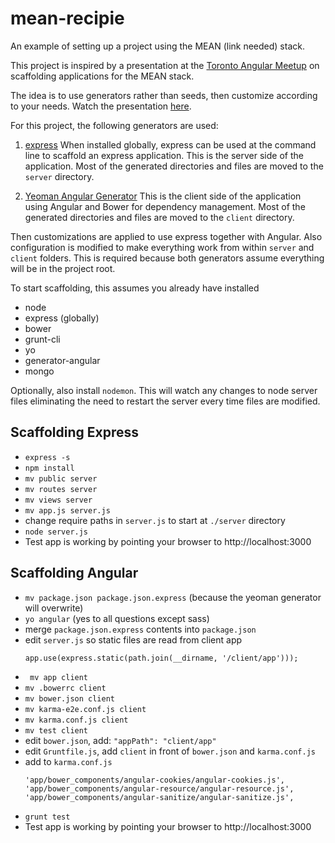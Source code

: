 mean-recipie
============

An example of setting up a project using the MEAN (link needed) stack.

This project is inspired by a presentation at the [Toronto Angular Meetup](http://www.meetup.com/AngularJS-Toronto/) on scaffolding applications for the MEAN stack.

The idea is to use generators rather than seeds, then customize according to your needs. Watch the presentation [here](http://www.youtube.com/watch?v=w1mJuX-vA0o).

For this project, the following generators are used:

1. [express](https://github.com/visionmedia/express)
When installed globally, express can be used at the command line to scaffold an express application.
This is the server side of the application. Most of the generated directories and files are moved to the ```server``` directory.

2. [Yeoman Angular Generator](https://github.com/yeoman/generator-angular)
This is the client side of the application using Angular and Bower for dependency management. 
Most of the generated directories and files are moved to the ```client``` directory.

Then customizations are applied to use express together with Angular. 
Also configuration is modified to make everything work from within ```server``` and ```client``` folders. 
This is required because both generators assume everything will be in the project root.

To start scaffolding, this assumes you already have installed
* node
* express (globally)
* bower
* grunt-cli
* yo
* generator-angular
* mongo

Optionally, also install ```nodemon```. This will watch any changes to node server files eliminating the need to restart the server every time files are modified.

## Scaffolding Express

* ```express -s```
* ```npm install```
* ```mv public server```
* ```mv routes server```
* ```mv views server```
* ```mv app.js server.js```
* change require paths in ```server.js``` to start at ```./server``` directory
* ```node server.js```
* Test app is working by pointing your browser to http://localhost:3000

## Scaffolding Angular

* ```mv package.json package.json.express``` (because the yeoman generator will overwrite)
* ```yo angular``` (yes to all questions except sass)
* merge ```package.json.express``` contents into ```package.json```
* edit ```server.js``` so static files are read from client app
	```
	app.use(express.static(path.join(__dirname, '/client/app')));
	```
* ``` mv app client```
* ```mv .bowerrc client```
* ```mv bower.json client```
* ```mv karma-e2e.conf.js client```
* ```mv karma.conf.js client```
* ```mv test client```
* edit ```bower.json```, add: ```"appPath": "client/app"```
* edit ```Gruntfile.js```, add ```client``` in front of ```bower.json``` and ```karma.conf.js```
* add to ```karma.conf.js```
	```
	'app/bower_components/angular-cookies/angular-cookies.js',
 	'app/bower_components/angular-resource/angular-resource.js',
 	'app/bower_components/angular-sanitize/angular-sanitize.js',
 	```
 * ```grunt test```
 * Test app is working by pointing your browser to http://localhost:3000

